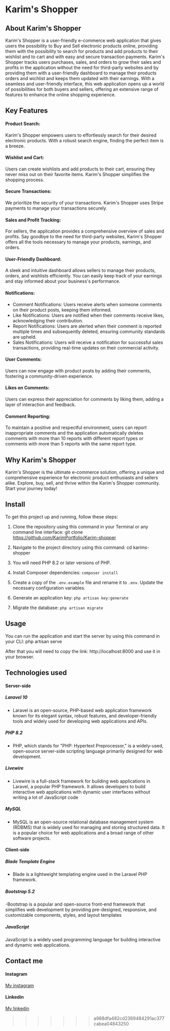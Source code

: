 
# Karim's Shopper

## About Karim's Shopper

Karim's Shopper is a user-friendly e-commerce web application that gives users the possibility to Buy and Sell electronic products online, providing them with the possibility to search for products and add products to their wishlist and to cart and with easy and secure transaction payments. Karim's Shopper tracks users purchases, sales, and orders to grow their sales and profits in the application without the need for third-party websites and by providing them with a user-friendly dashboard to manage their products orders and wichlist and keeps them updated with their earnings. With a seamless and user-friendly interface, this web application opens up a world of possibilities for both buyers and sellers, offering an extensive range of features to enhance the online shopping experience.

## Key Features

#### Product Search:

Karim's Shopper empowers users to effortlessly search for their desired electronic products. With a robust search engine, finding the perfect item is a breeze.

#### Wishlist and Cart:

Users can create wishlists and add products to their cart, ensuring they never miss out on their favorite items. Karim's Shopper simplifies the shopping process.

#### Secure Transactions:

We prioritize the security of your transactions. Karim's Shopper uses Stripe payments to manage your transactions securely.

#### Sales and Profit Tracking:

For sellers, the application provides a comprehensive overview of sales and profits. Say goodbye to the need for third-party websites, Karim's Shopper offers all the tools necessary to manage your products, earnings, and orders.

#### User-Friendly Dashboard:

A sleek and intuitive dashboard allows sellers to manage their products, orders, and wishlists efficiently. You can easily keep track of your earnings and stay informed about your business's performance.

#### Notifications: 
  - Comment Notifications: Users receive alerts when someone comments on their product posts, keeping them informed.
  - Like Notifications: Users are notified when their comments receive likes, acknowledging their contribution.
  - Report Notifications: Users are alerted when their comment is reported multiple times and subsequently deleted, ensuring community standards are upheld.
  - Sales Notifications: Users will receive a notification for successful sales transactions, providing real-time updates on their commercial activity.
    
#### User Comments: 

Users can now engage with product posts by adding their comments, fostering a community-driven experience.

#### Likes on Comments: 

Users can express their appreciation for comments by liking them, adding a layer of interaction and feedback.

#### Comment Reporting: 

To maintain a positive and respectful environment, users can report inappropriate comments and the application automatically deletes comments with more than 10 reports with different report types or comments with more than 5 reports with the same report type.

## Why Karim's Shopper

Karim's Shopper is the ultimate e-commerce solution, offering a unique and comprehensive experience for electronic product enthusiasts and sellers alike. Explore, buy, sell, and thrive within the Karim's Shopper community. Start your journey today!

## Install

To get this project up and running, follow these steps:

1. Clone the repository using this command in your Terminal or any command line interface:
   git clone https://github.com/KarimPortfolio/Karim-shopper

2. Navigate to the project directory using this command:
   cd karims-shopper

3. You will need PHP 8.2 or later versions of PHP.
4. Install Composer dependencies: `composer install`
5. Create a copy of the `.env.example` file and rename it to `.env`. Update the necessary configuration variables.
6. Generate an application key: `php artisan key:generate`
7. Migrate the database: `php artisan migrate`

## Usage

You can run the application and start the server by using this command in your CLI:
php artisan serve

After that you will need to copy the link: http://localhost:8000
and use it in your browser.

## Technologies used

#### Server-side

##### Laravel 10

-   Laravel is an open-source, PHP-based web application framework known for its elegant syntax, robust features, and developer-friendly tools and widely used for developing web applications and APIs.

##### PHP 8.2

-   PHP, which stands for "PHP: Hypertext Preprocessor," is a widely-used, open-source server-side scripting language primarily designed for web development.

##### Livewire

-   Livewire is a full-stack framework for building web applications in Laravel, a popular PHP framework. It allows developers to build interactive web applications with dynamic user interfaces without writing a lot of JavaScript code

##### MySQL

-   MySQL is an open-source relational database management system (RDBMS) that is widely used for managing and storing structured data. It is a popular choice for web applications and a broad range of other software projects.

#### Client-side

##### Blade Template Engine

-   Blade is a lightweight templating engine used in the Laravel PHP framework.

##### Bootstrap 5.2

-Bootstrap is a popular and open-source front-end framework that simplifies web development by providing pre-designed, responsive, and customizable components, styles, and layout templates

##### JavaScript

JavaScript is a widely used programming language for building interactive and dynamic web applications.

## Contact me

#### Instagram

[My instagram](https://www.instagram.com/ballaa.karim/)

#### Linkedin

[My linkedin](https://www.linkedin.com/in/mohamed-karim-balla-b31463242/)
>>>>>>> a988dfa482cd2369484291ac377cabea04843250
